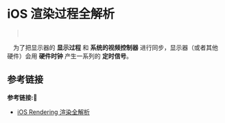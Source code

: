 # iOS 渲染过程全解析

> &emsp;

&emsp;为了把显示器的 **显示过程** 和 **系统的视频控制器** 进行同步，显示器（或者其他硬件）会用 **硬件时钟** 产生一系列的 **定时信号**。


## 参考链接
**参考链接:🔗**
+ [iOS Rendering 渲染全解析](https://github.com/RickeyBoy/Rickey-iOS-Notes/blob/master/笔记/iOS%20Rendering.md)
